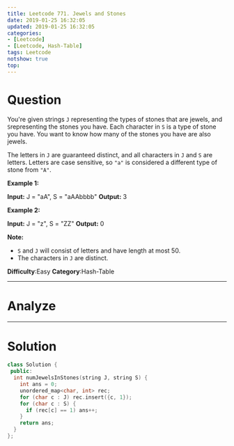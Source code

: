 ```yaml
---
title: Leetcode 771. Jewels and Stones
date: 2019-01-25 16:32:05
updated: 2019-01-25 16:32:05
categories: 
- [Leetcode]
- [Leetcode, Hash-Table]
tags: Leetcode
notshow: true
top:
---
```


# Question

You're given strings  `J`  representing the types of stones that are jewels, and  `S`representing the stones you have. Each character in  `S`  is a type of stone you have. You want to know how many of the stones you have are also jewels.

The letters in  `J`  are guaranteed distinct, and all characters in  `J`  and  `S`  are letters. Letters are case sensitive, so  `"a"`  is considered a different type of stone from  `"A"`.

**Example 1:**

**Input:** J = "aA", S = "aAAbbbb"
**Output:** 3

**Example 2:**

**Input:** J = "z", S = "ZZ"
**Output:** 0

**Note:**

- `S`  and  `J`  will consist of letters and have length at most 50.
- The characters in  `J`  are distinct.

**Difficulty**:Easy
**Category**:Hash-Table

<!-- more -->

------------

# Analyze

------------

# Solution

```cpp
class Solution {
 public:
  int numJewelsInStones(string J, string S) {
    int ans = 0;
    unordered_map<char, int> rec;
    for (char c : J) rec.insert({c, 1});
    for (char c : S) {
      if (rec[c] == 1) ans++;
    }
    return ans;
  }
};
```


